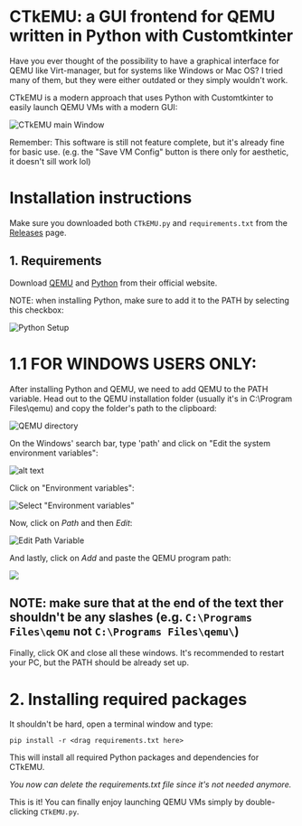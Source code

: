 # CTkEMU: a GUI frontend for QEMU written in Python with Customtkinter

Have you ever thought of the possibility to have a graphical interface for QEMU like Virt-manager, but for systems like Windows or Mac OS? I tried many of them, but they were either outdated or they simply wouldn't work.

CTkEMU is a modern approach that uses Python with Customtkinter to easily launch QEMU VMs with a modern GUI:

![CTkEMU main Window](images/CTkEMU.png)

Remember: This software is still not feature complete, but it's already fine for basic use.
(e.g. the "Save VM Config" button is there only for aesthetic, it doesn't sill work lol)

# Installation instructions

Make sure you downloaded both `CTkEMU.py` and `requirements.txt` from the [Releases](https://github.com/RepubblicaTech/CTkEMU/releases) page.

## 1. Requirements
Download [QEMU](https://www.qemu.org/) and [Python](https://www.python.org/downloads/) from their official website.

NOTE: when installing Python, make sure to add it to the PATH by selecting this checkbox:

![Python Setup](images/PySetup.png)

# 1.1 FOR WINDOWS USERS ONLY:

After installing Python and QEMU, we need to add QEMU to the PATH variable.
Head out to the QEMU installation folder (usually it's in C:\Program Files\qemu) and copy the folder's path to the clipboard:

![QEMU directory](images/QemuDirec.png)

On the Windows' search bar, type 'path' and click on "Edit the system environment variables":

![alt text](images/start_menu.png)

Click on "Environment variables":

![Select "Environment variables"](images/SysSettings.png)


Now, click on *Path* and then *Edit*:

![Edit Path Variable](images/VarWindow.png)

And lastly, click on *Add* and paste the QEMU program path:

![](images/LastStep.png)

## NOTE: make sure that at the end of the text ther shouldn't be any  slashes (e.g. `C:\Programs Files\qemu` not `C:\Programs Files\qemu\`)

Finally, click OK and close all these windows.
It's recommended to restart your PC, but the PATH should be already set up.

# 2. Installing required packages

It shouldn't be hard, open a terminal window and type:

    pip install -r <drag requirements.txt here>

This will install all required Python packages and dependencies for CTkEMU.

*You now can delete the requirements.txt file since it's not needed anymore.*


This is it! You can finally enjoy launching QEMU VMs simply by double-clicking `CTkEMU.py`.
